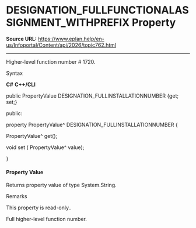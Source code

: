 # DESIGNATION_FULLFUNCTIONALASSIGNMENT_WITHPREFIX Property

**Source URL:** https://www.eplan.help/en-us/Infoportal/Content/api/2026/topic762.html

---

Higher-level function number # 1720.

Syntax

**C#**
**C++/CLI**


public PropertyValue DESIGNATION_FULLINSTALLATIONNUMBER {get; set;}

public:

property PropertyValue^ DESIGNATION_FULLINSTALLATIONNUMBER {

   PropertyValue^ get();

   void set (    PropertyValue^ value);

}


#### Property Value

Returns property value of type System.String.

Remarks

This property is read-only..

Full higher-level function number.
